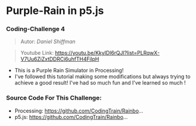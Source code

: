 # Purple-Rain in p5.js

### Coding-Challenge 4

> Autor: *Daniel Shiffman*

> Youtube Link:  https://youtu.be/KkyIDI6rQJI?list=PLRqwX-V7Uu6ZiZxtDDRCi6uhfTH4FilpH

- This is a Purple Rain Simulator in Processing!
- I've followed this tutorial making some modifications but always trying to achieve a good result! I've had so much fun and I've learned so much ! 


### Source Code For This Challenge:

- Processing: https://github.com/CodingTrain/Rainbo...
- p5.js: https://github.com/CodingTrain/Rainbo...
